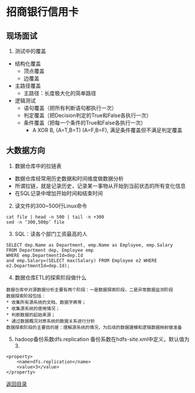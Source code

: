 # 招商银行信用卡
## 现场面试
1. 测试中的覆盖
* 结构化覆盖
    * 顶点覆盖
    * 边覆盖
* 主路径覆盖
    * 主路径：长度极大化的简单路径
* 逻辑测试
    * 语句覆盖（把所有判断语句都执行一次）
    * 判定覆盖（把Decision判定的True和False各执行一次）
    * 条件覆盖（把每一个条件的True和False各执行一次）
        * A XOR B, (A=T,B=T) (A=F,B=F), 满足条件覆盖但不满足判定覆盖

## 大数据方向
1. 数据仓库中的拉链表
* 数据仓库经常用历史数据和时间维度做数据分析
* 所谓拉链，就是记录历史，记录某一事物从开始到当前状态的所有变化信息
* 在SQL记录中增加开始时间和结束时间
2. 读文件的300~500行Linux命令
```
cat file | head -n 500 | tail -n +300
sed -n ‘300,500p’ file
```
3. SQL：读各个部门工资最高的人
```
SELECT dep.Name as Department, emp.Name as Employee, emp.Salary 
FROM Department dep, Employee emp 
WHERE emp.DepartmentId=dep.Id 
and emp.Salary=(SELECT max(Salary) FROM Employee e2 WHERE e2.DepartmentId=dep.Id);
```
4. 数据仓库ETL的探索阶段做什么
```
数据仓库中对源数据分析主要有两个阶段：一是数据探索阶段，二是异常数据监测阶段
数据探索阶段包括：
* 收集所有源系统的文档、数据字典等；
* 收集源系统的使用情况；
* 判断数据的起始来源；
* 通过数据概况对原系统的数据关系进行分析
数据探索阶段的主要目的是：理解源系统的情况，为后续的数据建模和逻辑数据映射做准备
```
5. hadoop备份系数dfs.replication
备份系数在hdfs-site.xml中定义，默认值为3.
```
<property>
    <name>dfs.replication</name>
    <value>3</value>
</property>

```

[返回目录](../../CONTENTS.md)